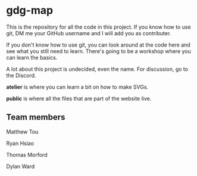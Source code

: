 # gdg-map

This is the repository for all the code in this project.
If you know how to use git, DM me your GitHub username and I will add you as contributer.

If you don't know how to use git, you can look around at the code here and see what you still need to learn.
There's going to be a workshop where you can learn the basics.

A lot about this project is undecided, even the name.
For discussion, go to the Discord.

**atelier** is where you can learn a bit on how to make SVGs.

**public** is where all the files that are part of the website live.

## Team members

Matthew Tou

Ryan Hsiao

Thomas Morford

Dylan Ward
